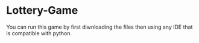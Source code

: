 # Lottery-Game
You can run this game by first diwnloading the files then using any IDE that is compatible with python.
